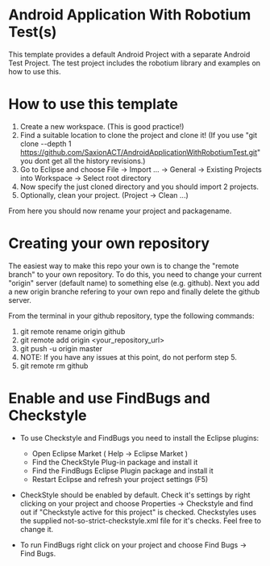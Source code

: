 Android Application With Robotium Test(s)
==================================

This template provides a default Android Project with a separate Android Test Project. The test project includes the robotium library and examples on how to use this.

# How to use this template
1. Create a new workspace. (This is good practice!)
2. Find a suitable location to clone the project and clone it! (If you use "git clone --depth 1 https://github.com/SaxionACT/AndroidApplicationWithRobotiumTest.git" you dont get all the history revisions.)
3. Go to Eclipse and choose File -> Import ... -> General -> Existing Projects into Workspace -> Select root directory
4. Now specify the just cloned directory and you should import 2 projects.
5. Optionally, clean your project. (Project -> Clean ...)

From here you should now rename your project and packagename.

# Creating your own repository
The easiest way to make this repo your own is to change the "remote branch" to your own repository. To do this, you need to change your current "origin" server (default name) to something else (e.g. github). Next you add a new origin branche refering to your own repo and finally delete the github server.

From the terminal in your github repository, type the following commands:

  1. git remote rename origin github
  2. git remote add origin <your_repository_url>
  3. git push -u origin master
  4. NOTE: If you have any issues at this point, do not perform step 5.
  5. git remote rm github

# Enable and use FindBugs and Checkstyle

- To use Checkstyle and FindBugs you need to install the Eclipse plugins:
	- Open Eclipse Market ( Help -> Eclipse Market )
	- Find the CheckStyle Plug-in package and install it
	- Find the FindBugs Eclipse Plugin package and install it
	- Restart Eclipse and refresh your project settings (F5)

- CheckStyle should be enabled by default. Check it's settings by right clicking on your project and choose Properties -> Checkstyle and find out if "Checkstyle active for this project" is checked. Checkstyles uses the supplied not-so-strict-checkstyle.xml file for it's checks. Feel free to change it.

- To run FindBugs right click on your project and choose Find Bugs -> Find Bugs.

